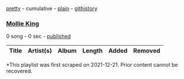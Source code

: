 [pretty](/playlists/pretty/0dVRyMERU2g9M4tWEfaD5B.md) - cumulative - [plain](/playlists/plain/0dVRyMERU2g9M4tWEfaD5B) - [githistory](https://github.githistory.xyz/mackorone/spotify-playlist-archive/blob/main/playlists/plain/0dVRyMERU2g9M4tWEfaD5B)

### [Mollie King ](https://open.spotify.com/playlist/0dVRyMERU2g9M4tWEfaD5B)

> 

0 song - 0 sec - [published](https://open.spotify.com/playlist/6voi3FTSBJ7WqPR2neaudM)

| Title | Artist(s) | Album | Length | Added | Removed |
|---|---|---|---|---|---|

\*This playlist was first scraped on 2021-12-21. Prior content cannot be recovered.
